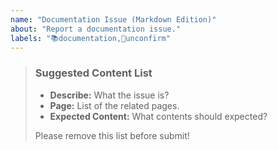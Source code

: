 ```yaml
---
name: "Documentation Issue (Markdown Edition)"
about: "Report a documentation issue."
labels: "📚documentation,🔵unconfirm"
---
```

> ### Suggested Content List
>
> - **Describe:** What the issue is?
> - **Page:** List of the related pages.
> - **Expected Content:** What contents should expected?
>
> Please remove this list before submit!
